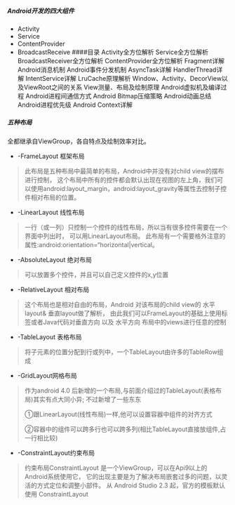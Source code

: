 ##### Android开发的四大组件
- Activity
- Service
- ContentProvider
- BroadcastReceive
####目录
    Activity全方位解析
    Service全方位解析
    BroadcastReceiver全方位解析
    ContentProvider全方位解析
    Fragment详解
    Android消息机制
    Android事件分发机制
    AsyncTask详解
    HandlerThread详解
    IntentService详解
    LruCache原理解析
    Window、Activity、DecorView以及ViewRoot之间的关系
    View测量、布局及绘制原理
    Android虚拟机及编译过程
    Android进程间通信方式
    Android Bitmap压缩策略
    Android动画总结
    Android进程优先级
    Android Context详解
##### **五种布局**

全都继承自ViewGroup，各自特点及绘制效率对比。

- -FrameLayout 框架布局

	
> 此布局是五种布局中最简单的布局，Android中并没有对child view的摆布进行控制，
> 这个布局中所有的控件都会默认出现在视图的左上角，我们可以使用android:layout_margin，android:layout_gravity等属性去控制子控件相对布局的位置。

- -LinearLayout 线性布局

 
>  一行（或一列）只控制一个控件的线性布局，所以当有很多控件需要在一个界面中列出时，
>  可以用LinearLayout布局。 此布局有一个需要格外注意的属性:android:orientation=“horizontal|vertical。


- -AbsoluteLayout 绝对布局

> 可以放置多个控件，并且可以自己定义控件的x,y位置

- -RelativeLayout 相对布局

> 这个布局也是相对自由的布局，Android 对该布局的child view的 水平layout& 垂直layout做了解析，
> 由此我们可以FrameLayout的基础上使用标签或者Java代码对垂直方向 以及 水平方向 布局中的views进行任意的控制



- -TableLayout 表格布局

> 将子元素的位置分配到行或列中，一个TableLayout由许多的TableRow组成


- -GridLayout网格布局 

> 作为android 4.0 后新增的一个布局,与前面介绍过的TableLayout(表格布局)其实有点大同小异;
> 不过新增了一些东东
> 
> ①跟LinearLayout(线性布局)一样,他可以设置容器中组件的对齐方式
> 
> ②容器中的组件可以跨多行也可以跨多列(相比TableLayout直接放组件,占一行相比较)

- -ConstraintLayout约束布局

> 约束布局ConstraintLayout 是一个ViewGroup，可以在Api9以上的Android系统使用它，
> 它的出现主要是为了解决布局嵌套过多的问题，以灵活的方式定位和调整小部件。
> 从 Android Studio 2.3 起，官方的模板默认使用 ConstraintLayout

